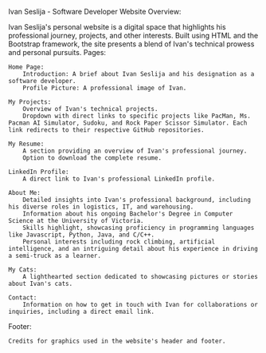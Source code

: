 Ivan Seslija - Software Developer Website
Overview:

Ivan Seslija's personal website is a digital space that highlights his professional journey, projects, and other interests. Built using HTML and the Bootstrap framework, the site presents a blend of Ivan's technical prowess and personal pursuits.
Pages:

    Home Page:
        Introduction: A brief about Ivan Seslija and his designation as a software developer.
        Profile Picture: A professional image of Ivan.

    My Projects:
        Overview of Ivan's technical projects.
        Dropdown with direct links to specific projects like PacMan, Ms. Pacman AI Simulator, Sudoku, and Rock Paper Scissor Simulator. Each link redirects to their respective GitHub repositories.

    My Resume:
        A section providing an overview of Ivan's professional journey.
        Option to download the complete resume.

    LinkedIn Profile:
        A direct link to Ivan's professional LinkedIn profile.

    About Me:
        Detailed insights into Ivan's professional background, including his diverse roles in logistics, IT, and warehousing.
        Information about his ongoing Bachelor's Degree in Computer Science at the University of Victoria.
        Skills highlight, showcasing proficiency in programming languages like Javascript, Python, Java, and C/C++.
        Personal interests including rock climbing, artificial intelligence, and an intriguing detail about his experience in driving a semi-truck as a learner.

    My Cats:
        A lighthearted section dedicated to showcasing pictures or stories about Ivan's cats.

    Contact:
        Information on how to get in touch with Ivan for collaborations or inquiries, including a direct email link.

Footer:

    Credits for graphics used in the website's header and footer.
